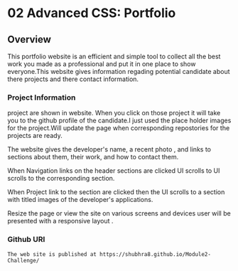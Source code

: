 
# 02 Advanced CSS: Portfolio

## Overview

This portfolio website is an efficient and simple tool to collect all the best work you made as a professional and put it in one place to show everyone.This website gives information regading potential candidate about there projects and there contact information.

### Project Information


project are shown in website. When you click on those project it will take you to the github profile of the candidate.I just used the place holder images for the project.Will update the page when corresponding repostories for the projects are ready.

The website gives the developer's name, a recent photo , and links to sections about them, their work, and how to contact them.

When Navigation links on the header sections are clicked UI scrolls to UI scrolls to the corresponding section.



When Project link to the section are clicked then the UI scrolls to a section with titled images of the developer's applications.

Resize the page or view the site on various screens and devices user will be presented with a responsive layout .


### Github URl

    The web site is published at https://shubhra8.github.io/Module2-Challenge/
